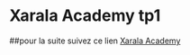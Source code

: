 # Xarala Academy tp1
##pour la suite suivez ce lien <a href="https://www.youtube.com/c/xaralaAcademy">Xarala Academy</a>
